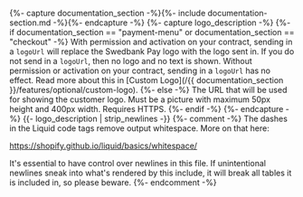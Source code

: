 {%- capture documentation_section -%}{%- include documentation-section.md -%}{%- endcapture -%}
{%- capture logo_description -%}
    {%- if documentation_section == "payment-menu" or documentation_section == "checkout" -%}
    With permission and activation on your contract, sending in a `logoUrl` will
    replace the Swedbank Pay logo with the logo sent in. If you do not send in a
    `logoUrl`, then no logo and no text is shown. Without permission or activation
    on your contract, sending in a `logoUrl` has no effect. Read more about this in
    [Custom Logo](/{{ documentation_section }}/features/optional/custom-logo).
    {%- else -%}
    The URL that will be used for showing the customer logo. Must be a picture
    with maximum 50px height and 400px width. Requires HTTPS.
     {%- endif -%}
{%- endcapture -%}
{{- logo_description | strip_newlines -}}
{%- comment -%}
The dashes in the Liquid code tags remove output whitespace. More on that here:

<https://shopify.github.io/liquid/basics/whitespace/>

It's essential to have control over newlines in this file. If unintentional
newlines sneak into what's rendered by this include, it will break all tables
it is included in, so please beware.
{%- endcomment -%}
